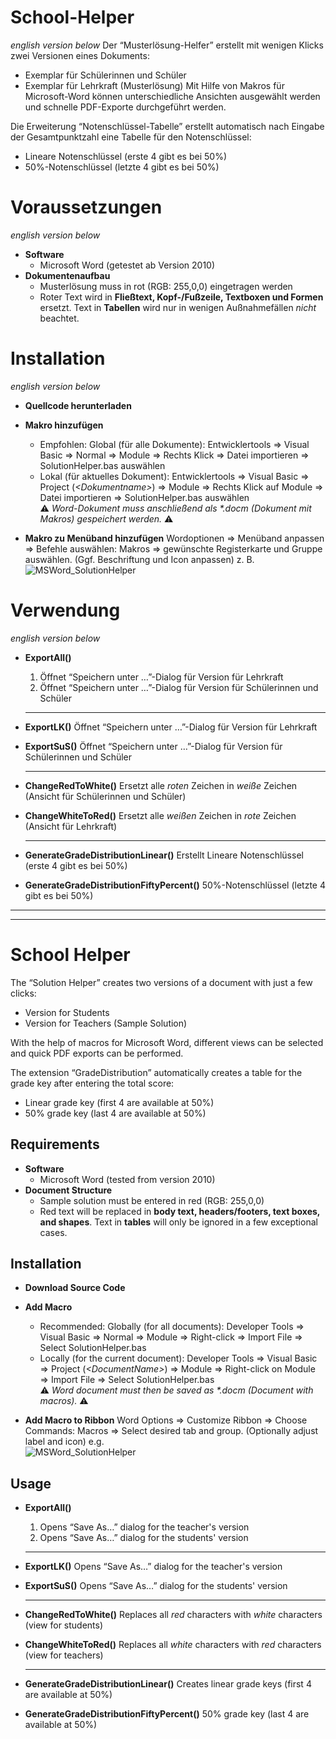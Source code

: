 # School-Helper
*english version below*
Der “Musterlösung-Helfer” erstellt mit wenigen Klicks zwei Versionen eines Dokuments:
- Exemplar für Schülerinnen und Schüler
- Exemplar für Lehrkraft (Musterlösung)
Mit Hilfe von Makros für Microsoft-Word können unterschiedliche Ansichten ausgewählt werden und schnelle PDF-Exporte durchgeführt werden.

Die Erweiterung “Notenschlüssel-Tabelle” erstellt automatisch nach Eingabe der Gesamtpunktzahl eine Tabelle für den Notenschlüssel:
- Lineare Notenschlüssel (erste 4 gibt es bei 50%)
- 50%-Notenschlüssel (letzte 4 gibt es bei 50%)

# Voraussetzungen
*english version below*
- **Software**
    - Microsoft Word (getestet ab Version 2010)
- **Dokumentenaufbau**
    - Musterlösung muss in rot (RGB: 255,0,0) eingetragen werden
    - Roter Text wird in **Fließtext, Kopf-/Fußzeile, Textboxen und Formen** ersetzt. Text in **Tabellen** wird nur in wenigen Außnahmefällen *nicht* beachtet.


# Installation
*english version below*
- **Quellcode herunterladen**    
- **Makro hinzufügen**
    - Empfohlen: Global (für alle Dokumente): Entwicklertools ⇒ Visual Basic ⇒ Normal ⇒ Module ⇒ Rechts Klick ⇒ Datei importieren ⇒ SolutionHelper.bas auswählen
    - Lokal (für aktuelles Dokument): Entwicklertools ⇒ Visual Basic ⇒ Project (*\<Dokumentname\>*) ⇒ Module ⇒ Rechts Klick auf Module ⇒ Datei importieren ⇒ SolutionHelper.bas auswählen  
      ⚠️ *Word-Dokument muss anschließend als \*.docm (Dokument mit Makros) gespeichert werden.* ⚠️        
      
- **Makro zu Menüband hinzufügen**
    Wordoptionen ⇒ Menüband anpassen ⇒ Befehle auswählen: Makros ⇒ gewünschte Registerkarte und Gruppe auswählen.
    (Ggf. Beschriftung und Icon anpassen) z. B.  
    ![MSWord_SolutionHelper](https://github.com/mexterng/MSWord_Solution-Helper/assets/16732689/03f501ba-6120-41e6-a107-2549e2d8157e)

    

# Verwendung
*english version below*
- **ExportAll()**
    1. Öffnet “Speichern unter …”-Dialog für Version für Lehrkraft
    2. Öffnet “Speichern unter …”-Dialog für Version für Schülerinnen und Schüler
    
  ---
  
- **ExportLK()**
    Öffnet “Speichern unter …”-Dialog für Version für Lehrkraft
- **ExportSuS()**
    Öffnet “Speichern unter …”-Dialog für Version für Schülerinnen und Schüler
  
  ---
  
- **ChangeRedToWhite()**
    Ersetzt alle *roten* Zeichen in *weiße* Zeichen (Ansicht für Schülerinnen und Schüler)
- **ChangeWhiteToRed()**
    Ersetzt alle *weißen* Zeichen in *rote* Zeichen (Ansicht für Lehrkraft)

    ---
  
- **GenerateGradeDistributionLinear()**
    Erstellt Lineare Notenschlüssel (erste 4 gibt es bei 50%) 
- **GenerateGradeDistributionFiftyPercent()**
    50%-Notenschlüssel (letzte 4 gibt es bei 50%)
  

---
---
# School Helper

The “Solution Helper” creates two versions of a document with just a few clicks:
- Version for Students
- Version for Teachers (Sample Solution)

With the help of macros for Microsoft Word, different views can be selected and quick PDF exports can be performed.

The extension “GradeDistribution” automatically creates a table for the grade key after entering the total score:
- Linear grade key (first 4 are available at 50%)
- 50% grade key (last 4 are available at 50%)

## Requirements
- **Software**
    - Microsoft Word (tested from version 2010)
- **Document Structure**
    - Sample solution must be entered in red (RGB: 255,0,0)
    - Red text will be replaced in **body text, headers/footers, text boxes, and shapes**. Text in **tables** will only be ignored in a few exceptional cases.

## Installation
- **Download Source Code**    
- **Add Macro**
    - Recommended: Globally (for all documents): Developer Tools ⇒ Visual Basic ⇒ Normal ⇒ Module ⇒ Right-click ⇒ Import File ⇒ Select SolutionHelper.bas
    - Locally (for the current document): Developer Tools ⇒ Visual Basic ⇒ Project (*\<DocumentName\>*) ⇒ Module ⇒ Right-click on Module ⇒ Import File ⇒ Select SolutionHelper.bas  
      ⚠️ *Word document must then be saved as \*.docm (Document with macros).* ⚠️        
      
- **Add Macro to Ribbon**
    Word Options ⇒ Customize Ribbon ⇒ Choose Commands: Macros ⇒ Select desired tab and group.
    (Optionally adjust label and icon) e.g.  
    ![MSWord_SolutionHelper](https://github.com/mexterng/MSWord_Solution-Helper/assets/16732689/03f501ba-6120-41e6-a107-2549e2d8157e)

## Usage
- **ExportAll()**
    1. Opens “Save As…” dialog for the teacher's version
    2. Opens “Save As…” dialog for the students' version
    
  ---
  
- **ExportLK()**
    Opens “Save As…” dialog for the teacher's version
- **ExportSuS()**
    Opens “Save As…” dialog for the students' version
  
  ---
  
- **ChangeRedToWhite()**
    Replaces all *red* characters with *white* characters (view for students)
- **ChangeWhiteToRed()**
    Replaces all *white* characters with *red* characters (view for teachers)

    ---
  
- **GenerateGradeDistributionLinear()**
    Creates linear grade keys (first 4 are available at 50%) 
- **GenerateGradeDistributionFiftyPercent()**
    50% grade key (last 4 are available at 50%)
